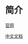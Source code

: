 # 简介

[官网](http://rocketmq.apache.org/)

[中文文档](https://github.com/apache/rocketmq/tree/master/docs/cn)